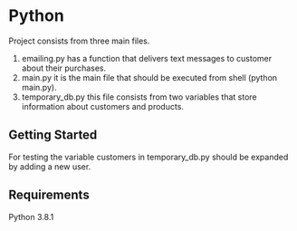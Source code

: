 # Python 



Project consists from three main files.
1) emailing.py has a function that delivers text messages to customer about their purchases.
2) main.py it is the main file that should be executed from shell (python main.py).
2) temporary_db.py this file consists from two variables that store information about customers and products. 

## Getting Started

For testing the variable customers in temporary_db.py  should be expanded by adding a new user. 

## Requirements
Python 3.8.1


